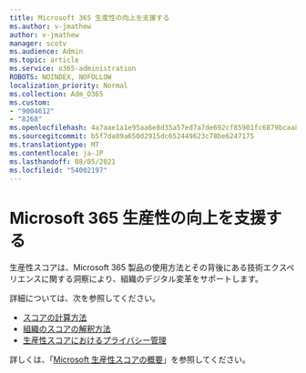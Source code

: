 ```yaml
---
title: Microsoft 365 生産性の向上を支援する
ms.author: v-jmathew
author: v-jmathew
manager: scotv
ms.audience: Admin
ms.topic: article
ms.service: o365-administration
ROBOTS: NOINDEX, NOFOLLOW
localization_priority: Normal
ms.collection: Adm_O365
ms.custom:
- "9004612"
- "8268"
ms.openlocfilehash: 4a7aae1a1e95aa6e8d35a57ed7a7de692cf85901fc6879bcaa8dade37456eba3
ms.sourcegitcommit: b5f7da89a650d2915dc652449623c78be6247175
ms.translationtype: MT
ms.contentlocale: ja-JP
ms.lasthandoff: 08/05/2021
ms.locfileid: "54002197"
---
```

# <a name="help-improve-microsoft-365-productivity"></a>Microsoft 365 生産性の向上を支援する

生産性スコアは、Microsoft 365 製品の使用方法とその背後にある技術エクスペリエンスに関する洞察により、組織のデジタル変革をサポートします。

詳細については、次を参照してください。

- [スコアの計算方法](https://docs.microsoft.com/microsoft-365/admin/productivity/productivity-score)
- [組織のスコアの解釈方法](https://docs.microsoft.com/microsoft-365/admin/productivity/productivity-score)
- [生産性スコアにおけるプライバシー管理](https://docs.microsoft.com/microsoft-365/admin/productivity/privacy)

詳しくは、「[Microsoft 生産性スコアの概要](https://docs.microsoft.com/microsoft-365/admin/productivity/productivity-score)」を参照してください。
